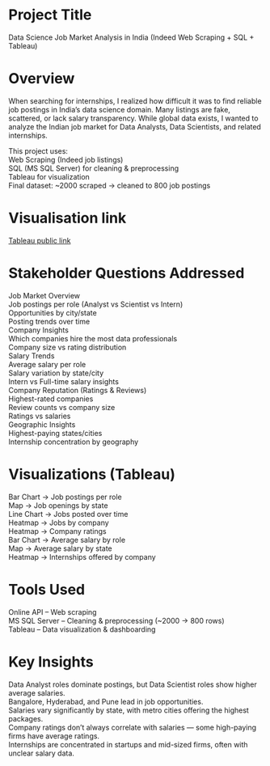 # **Project Title**

Data Science Job Market Analysis in India (Indeed Web Scraping + SQL + Tableau)  

# **Overview**

When searching for internships, I realized how difficult it was to find reliable job postings in India’s data science domain. Many listings are fake, scattered, or lack salary transparency. While global data exists, I wanted to analyze the Indian job market for Data Analysts, Data Scientists, and related internships.

This project uses:  
Web Scraping (Indeed job listings)  
SQL (MS SQL Server) for cleaning & preprocessing  
Tableau for visualization  
Final dataset: ~2000 scraped → cleaned to 800 job postings  

# **Visualisation link**
[Tableau public link](https://public.tableau.com/views/DataScienceJobMarketAnalysisinIndia/Dashboard1?:language=en-US&:sid=&:redirect=auth&:display_count=n&:origin=viz_share_link)


# **Stakeholder Questions Addressed**  

Job Market Overview  
Job postings per role (Analyst vs Scientist vs Intern)  
Opportunities by city/state  
Posting trends over time  
Company Insights  
Which companies hire the most data professionals  
Company size vs rating distribution  
Salary Trends  
Average salary per role  
Salary variation by state/city  
Intern vs Full-time salary insights  
Company Reputation (Ratings & Reviews)  
Highest-rated companies  
Review counts vs company size  
Ratings vs salaries  
Geographic Insights  
Highest-paying states/cities  
Internship concentration by geography  

# **Visualizations (Tableau)**

Bar Chart → Job postings per role  
Map → Job openings by state  
Line Chart → Jobs posted over time  
Heatmap → Jobs by company  
Heatmap → Company ratings  
Bar Chart → Average salary by role  
Map → Average salary by state  
Heatmap → Internships offered by company  

# **Tools Used**

Online API – Web scraping  
MS SQL Server – Cleaning & preprocessing (~2000 → 800 rows)  
Tableau – Data visualization & dashboarding  

# **Key Insights**

Data Analyst roles dominate postings, but Data Scientist roles show higher average salaries.  
Bangalore, Hyderabad, and Pune lead in job opportunities.  
Salaries vary significantly by state, with metro cities offering the highest packages.  
Company ratings don’t always correlate with salaries — some high-paying firms have average ratings.  
Internships are concentrated in startups and mid-sized firms, often with unclear salary data.  
